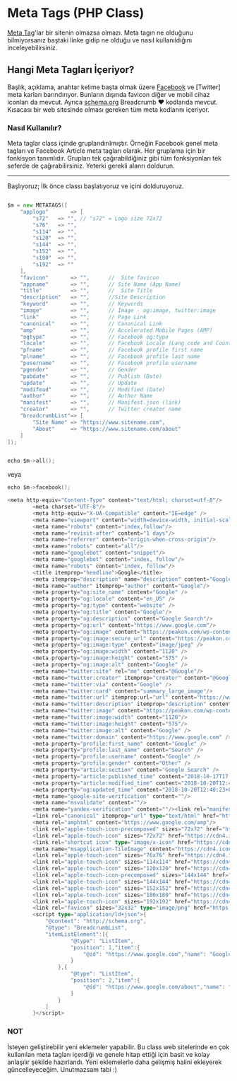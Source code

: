 # Meta Tags (PHP Class)

[Meta Tag](https://www.w3schools.com/tags/tag_meta.asp)'lar bir sitenin olmazsa olmazı. Meta tagın ne olduğunu bilmiyorsanız baştaki linke gidip ne olduğu ve nasıl kullanıldığını inceleyebilirsiniz. 

## Hangi Meta Tagları İçeriyor?

Başlık, açıklama, anahtar kelime başta olmak üzere [Facebook](https://facebook.com) ve [Twitter] meta karları barındırıyor. Bunların dışında favicon diğer ve mobil cihaz iconları da mevcut. Ayrıca [schema.org](https://schema.org/breadcrumb) Breadcrumb ❤ kodlarıda mevcut. Kısacası bir web sitesinde olması gereken tüm meta kodlarını içeriyor.


### Nasıl Kullanılır?

Meta taglar class içinde gruplandırılmıştır. Örneğin Facebook genel meta tagları ve Facebook Article meta tagları olarak. Her gruplama için bir fonkisyon tanımlıdır. Grupları tek çağırabildiğiniz gibi tüm fonksiyonları tek seferde de çağırabilirsiniz. Yeterki gerekli alanrı doldurun.

---
Başlıyoruz;
İlk önce classı başlatıyoruz ve içini dolduruyoruz.

```go

$m = new METATAGS([
	"applogo" 		=> [
		"s72" 	=> "", // "s72" = Logo size 72x72
		"s76" 	=> "",
		"s114" 	=> "",
		"s120" 	=> "",
		"s144" 	=> "",
		"s152" 	=> "",
		"s180" 	=> "",
		"s192" 	=> ""
	],
	"favicon" 		=> "",		//	Site favicon
	"appname" 		=> "", 		// Site Name (App Name)
	"title" 		=> "",		//	Site Title
	"description" 	=> "",		//Site Description
	"keyword" 		=> "",		// Keywords
	"image" 		=> "",		// İmage - og:image, twitter:image
	"link" 			=> "",		// Page Link
	"canonical" 	=> "",		// Canonical Link
	"amp" 			=> "",		// Accelerated Mobile Pages (AMP)
	"ogtype" 		=> "",		// Facebook og:type
	"locale" 		=> "",		// Facebook Locale (Lang code and Country Code) eg: en_GB
	"pfname" 		=> "",		// Facebook profile first name
	"plname" 		=> "",		// Facebook profile last name
	"pusername" 	=> "",		// Facebook profile username
	"pgender" 		=> "",		// Gender
	"pubdate" 		=> "",		// Publish (Date)
	"update" 		=> "",		// Update
	"modifead"		=> "",		// Modified (Date)
	"author"		=> "",		// Author Name
	"manifest"		=> "", 		// Manifest.json (link)
	"creator"		=> "",		// Twitter creator name
	"breadcrumbList"=> [		
		"Site Name" => "https://www.sitename.com",
		"About" 	=> "https://www.sitename.com/about"
	]
]);


echo $m->all();

```
veya 
```go
echo $m->facebook();
```

```go
<meta http-equiv="Content-Type" content="text/html; charset=utf-8"/>
		<meta charset="UTF-8"/>
		<meta http-equiv="X-UA-Compatible" content="IE=edge" />
		<meta name="viewport" content="width=device-width, initial-scale=1.0"/>
		<meta name="robots" content="index,follow"/>
		<meta name="revisit-after" content="1 days"/>
		<meta name="referrer" content="origin-when-cross-origin"/>
		<meta name="robots" content="all"/>
		<meta name="googlebot" content="snippet"/>
		<meta name="googlebot" content="index, follow"/>
		<meta name="robots" content="index, follow"/>
		<title itemprop="headline">Google</title>
		<meta itemprop="description" name="description" content="Google Search"/><meta name="keywords" content="Google, Search">
		<meta name="author" itemprop="author" content="Google"/>
		<meta property="og:site_name" content="Google" />
		<meta property="og:locale" content="en_US" />
		<meta property="og:type" content="website" />
		<meta property="og:title" content="Google"/>
		<meta property="og:description" content="Google Search"/>
		<meta property="og:url" content="https://www.google.com"/>
		<meta property="og:image" content="https://peakon.com/wp-content/uploads/2018/06/google-company-culture-5-1120x575.jpg"/>
		<meta property="og:image:secure_url" content="https://peakon.com/wp-content/uploads/2018/06/google-company-culture-5-1120x575.jpg" />
		<meta property="og:image:type" content="image/jpeg" />
		<meta property="og:image:width" content="1120" />
		<meta property="og:image:height" content="575" />
		<meta property="og:image:alt" content="Google" />
		<meta name="twitter:site" rel="me" content="@Google"/>
		<meta name="twitter:creator" itemprop="creator" content="@Google" />
		<meta name="twitter:via" content="Google" />
		<meta name="twitter:card" content="summary_large_image"/>
		<meta name="twitter:url" itemprop:url="url" content="https://www.google.com"/>
		<meta name="twitter:description" itemprop="description" content="Google Search"/>
		<meta name="twitter:image" content="https://peakon.com/wp-content/uploads/2018/06/google-company-culture-5-1120x575.jpg"/>
		<meta name="twitter:image:width" content="1120"/>
		<meta name="twitter:image:height" content="575"/>
		<meta name="twitter:image:alt" content="Google" />
		<meta name="twitter:domain" content="https://www.google.com" />
		<meta property="profile:first_name" content="Google" />
		<meta property="profile:last_name" content="Search" />
		<meta property="profile:username" content="Google" />
		<meta property="profile:gender" content="Other" />
		<meta property="article:section" content="Google Search" />
		<meta property="article:published_time" content="2018-10-17T17:05:54+0000" />
		<meta property="article:modified_time" content="2018-10-20T12:40:23+0000" />
		<meta property="og:updated_time" content="2018-10-20T12:40:23+0000" />
		<meta name="google-site-verification" content=""/>
		<meta name="msvalidate" content=""/>
		<meta name="yandex-verification" content=""/><link rel="manifest" href="https://www.google.com/manifest.json"/>
		<link rel="canonical" itemprop="url" type="text/html" href="https://www.google.com"/>
		<meta rel="amphtml" content="https://www.google.com/amp"/>
		<link rel="apple-touch-icon-precomposed" sizes="72x72" href="https://cdn4.iconfinder.com/data/icons/new-google-logo-2015/400/new-google-favicon-512.png">
		<link rel="apple-touch-icon" sizes="72x72" href="https://cdn4.iconfinder.com/data/icons/new-google-logo-2015/400/new-google-favicon-512.png"/>
		<link rel="shortcut icon" type="image/x-icon" href="https://cdn4.iconfinder.com/data/icons/new-google-logo-2015/400/new-google-favicon-512.png"/>
		<meta name="msapplication-TileImage" content="https://cdn4.iconfinder.com/data/icons/new-google-logo-2015/400/new-google-favicon-512.png" />
		<link rel="apple-touch-icon" sizes="76x76" href="https://cdn4.iconfinder.com/data/icons/new-google-logo-2015/400/new-google-favicon-512.png"/>
		<link rel="apple-touch-icon" sizes="114x114" href="https://cdn4.iconfinder.com/data/icons/new-google-logo-2015/400/new-google-favicon-512.png"/>
		<link rel="apple-touch-icon" sizes="120x120" href="https://cdn4.iconfinder.com/data/icons/new-google-logo-2015/400/new-google-favicon-512.png"/>
		<link rel="apple-touch-icon-precomposed" sizes="144x144" href="https://cdn4.iconfinder.com/data/icons/new-google-logo-2015/400/new-google-favicon-512.png">
		<link rel="apple-touch-icon" sizes="144x144" href="https://cdn4.iconfinder.com/data/icons/new-google-logo-2015/400/new-google-favicon-512.png"/>
		<link rel="apple-touch-icon" sizes="152x152" href="https://cdn4.iconfinder.com/data/icons/new-google-logo-2015/400/new-google-favicon-512.png"/>
		<link rel="apple-touch-icon" sizes="180x180" href="https://cdn4.iconfinder.com/data/icons/new-google-logo-2015/400/new-google-favicon-512.png"/>
		<link rel="apple-touch-icon" sizes="192x192" href="https://cdn4.iconfinder.com/data/icons/new-google-logo-2015/400/new-google-favicon-512.png"/>
		<link rel="favicon" sizes="32x32" type="image/png" href="https://cdn4.iconfinder.com/data/icons/new-google-logo-2015/400/new-google-favicon-512.png"/>
		<script type="application/ld+json">{
			"@context": "http://schema.org",
			"@type": "BreadcrumbList",
			"itemListElement":[{
					"@type": "ListItem",
					"position": 1,"item":{
						"@id": "https://www.google.com","name": "Google"
					}
				},{
					"@type": "ListItem",
					"position": 2,"item":{
						"@id": "https://www.google.com/about","name": "About"
					}
				}
			]
		}</script>
```

### NOT
İsteyen geliştirebilir yeni eklemeler yapabilir. Bu class web sitelerinde en çok kullanılan meta tagları içerdiği ve genele hitap ettiği için basit ve kolay anlaşılır şekilde hazırlandı. Yeni eklemelerle daha gelişmiş halini ekleyerek güncelleyeceğim. Unutmazsam tabi :)


